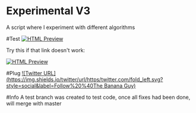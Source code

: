 # Experimental V3
A script where I experiment with different algorithms

#Test
[![HTML Preview](https://img.shields.io/badge/Click%20to%20Preview-%20-blue.svg)](http://kakol20.github.io/Experimental-V3/)

Try this if that link doesn't work:

[![HTML Preview](https://img.shields.io/badge/Click%20to%20Preview-%20-blue.svg)](https://kakol20.github.io/Experimental-V3/)

#Plug
[![Twitter URL](https://img.shields.io/twitter/url/https/twitter.com/fold_left.svg?style=social&label=Follow%20%40The Banana Guy)](https://twitter.com/the_banana_guy_)

#Info
A test branch was created to test code, once all fixes had been done, will merge with master
